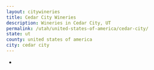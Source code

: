 ```yaml
---
layout: citywineries
title: Cedar City Wineries
description: Wineries in Cedar City, UT
permalink: /utah/united-states-of-america/cedar-city/
state: ut
county: united states of america
city: cedar city
---
```

-
